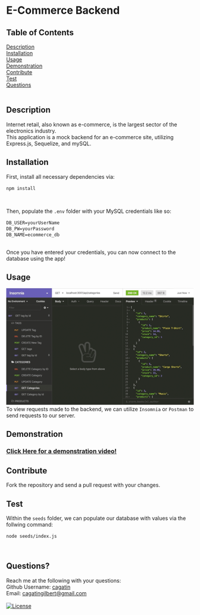 # E-Commerce Backend

## Table of Contents
[Description](#description) <br />
[Installation](#installation) <br/>
[Usage](#usage) </br>
[Demonstration](#demonstration) <br />
[Contribute](#contribute) <br />
[Test](#test) <br />
[Questions](#questions) <br />
<br />

## Description
Internet retail, also known as e-commerce, is the largest sector of the electronics industry. <br>
This application is a mock backend for an e-commerce site, utilizing Express.js, Sequelize, and mySQL. <br />

## Installation
First, install all necessary dependencies via: <br/>
```
npm install
```
<br />

Then, populate the ```.env``` folder with your MySQL credentials like so: <br />
```
DB_USER=yourUserName
DB_PW=yourPassword
DB_NAME=ecommerce_db
``` 
<br />
Once you have entered your credentials, you can now connect to the database using the app!
<br/>

## Usage
![](assets/images/13-orm-homework-demo-01.gif) <br/>
To view requests made to the backend, we can utilize ```Insomnia``` or ```Postman``` to send requests to our server.  <br />

## Demonstration
### [Click Here for a demonstration video!](https://watch.screencastify.com/v/IoRYChUYMSXFO9Bo78Hv) <br/>

## Contribute
Fork the repository and send a pull request with your changes. <br/>

## Test
Within the ```seeds``` folder, we can populate our database with values via the follwing command: <br />
```
node seeds/index.js
```
<br/>

## Questions? 
Reach me at the following with your questions: <br/>
Github Username: [cagatin](https://github.com/cagatin) <br/>
Email:  cagatingilbert@gmail.com <br/>
<br/>
[![License](https://img.shields.io/badge/License-MIT-yellow.svg)](https://opensource.org/licenses/MIT)